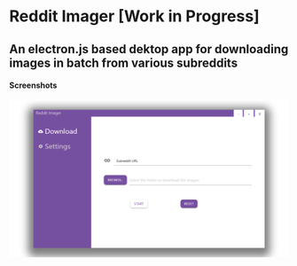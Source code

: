 # Reddit Imager [Work in Progress]

## An electron.js based dektop app for downloading images in batch from various subreddits

#### Screenshots
![screenshot_image](https://raw.githubusercontent.com/Shetty073/reddit-imager/master/screenshots/0.png?token=AHIJ2IRKZRLQUDJK2VURZQ26WKTPS)
